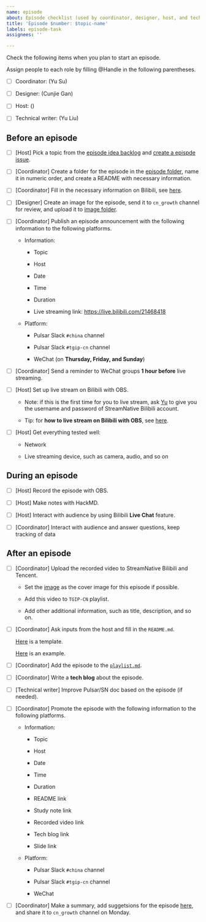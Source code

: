 ```yaml
---
name: episode
about: Episode checklist (used by coordinator, designer, host, and technical writer)
title: 'Episode $number: $topic-name'
labels: episode-task
assignees: ''

---
```


Check the following items when you plan to start an episode.

Assign people to each role by filling @Handle in the following parentheses.

- [ ] Coordinator: (Yu Su)  

- [ ] Designer: (Cunjie Gan)

- [ ] Host: ()

- [ ] Technical writer: (Yu Liu)

## Before an episode
 
- [ ] [Host] Pick a topic from the [episode idea backlog](https://github.com/streamnative/tgip-cn/issues?q=is%3Aopen+is%3Aissue+label%3Aepisode-idea) and [create a epispde issue](https://github.com/streamnative/tgip-cn/issues/new?assignees=&labels=episode-task&template=episode.md&title=Episode+%24number%3A+%24topic-name).

- [ ] [Coordinator] Create a folder for the episode in the [episode folder](https://github.com/streamnative/tgip-cn/tree/master/episodes), name it in numeric order, and create a README with necessary information.

- [ ] [Coordinator] Fill in the necessary information on Bilibili, see [here](https://github.com/streamnative/tgip-cn/blob/master/image/fill-in-info.png).

- [ ] [Designer] Create an image for the episode, send it to `cn_growth` channel for review, and upload it to [image folder](https://github.com/streamnative/tgip-cn/tree/master/image).

- [ ] [Coordinator] Publish an episode announcement with the following information to the following platforms.

  - Information:

    - Topic

    - Host
  
    - Date

    - Time
  
    - Duration
    
    - Live streaming link: https://live.bilibili.com/21468418 
  
  - Platform:

    - Pulsar Slack `#china` channel
  
    - Pulsar Slack `#tgip-cn` channel
  
    - WeChat (on **Thursday, Friday, and Sunday**)

- [ ] [Coordinator] Send a reminder to WeChat groups **1 hour before** live streaming.

- [ ] [Host] Set up live stream on Bilibili with OBS. 
  
    - Note: if this is the first time for you to live stream, ask [Yu](mailto:yu@streamnative.io) to give you the username and password of StreamNative Bilibili account.
  
    - Tip: for **how to live stream on Bilibili with OBS**, see [here](https://docs.google.com/document/d/18D2Cm1eJa1EH84FTOrQoi94_57lcLLczBTq96ANlbSQ/edit).
  
- [ ] [Host] Get everything tested well:
    
    - Network
    
    - Live streaming device, such as camera, audio, and so on

## During an episode

- [ ] [Host] Record the episode with OBS.
  
- [ ] [Host] Make notes with HackMD.

- [ ] [Host] Interact with audience by using Bilibili **Live Chat** feature. 

- [ ] [Coordinator] Interact with audience and answer questions, keep tracking of data

## After an episode

- [ ] [Coordinator] Upload the recorded video to StreamNative Bilibili and Tencent.
  
  - Set the [image](https://github.com/streamnative/tgip-cn/tree/master/image) as the cover image for this episode if possible.
  
  - Add this video to `TGIP-CN` playlist.
  
  - Add other additional information, such as title, description, and so on.

- [ ] [Coordinator] Ask inputs from the host and fill in the `README.md`.
  
    [Here](https://github.com/streamnative/tgip-cn/blob/master/episodes/episode_template.md) is a template.

    [Here](https://github.com/streamnative/tgip-cn/blob/master/episodes/002/README.md) is an example.

- [ ] [Coordinator] Add the episode to the [`playlist.md`](https://github.com/streamnative/tgip-cn/blob/master/playlist.md).

- [ ] [Coordinator] Write a **tech blog** about the episode.

- [ ] [Technical writer] Improve Pulsar/SN doc based on the episode (if needed).

- [ ] [Coordinator] Promote the episode with the following information to the following platforms.

  - Information:

    - Topic

    - Host
  
    - Date

    - Time
  
    - Duration
    
    - README link
    
    - Study note link

    - Recorded video link

    - Tech blog link

    - Slide link
  
  - Platform:

    - Pulsar Slack `#china` channel

    - Pulsar Slack `#tgip-cn` channel

    - WeChat

- [ ] [Coordinator] Make a summary, add suggetsions for the episode [here](https://docs.google.com/document/d/1QyHOY5r4uV-uhntVYkp8SM8XfnASmtqG9VahaueSBYY/edit#), and share it to `cn_growth` channel on Monday.
